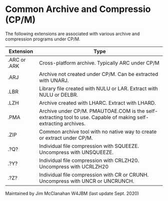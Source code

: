 # Common Archive and Compressio (CP/M)

The following extensions are associated with various archive and compression programs under CP/M.

| Extension | Type                                                  |
| --------- | ----------------------------------------------------- |
| .ARC or .ARK | Cross-platform archive. Typically ARC under CP/M |
| .ARJ | Archive not created under CP/M. Can be extracted with UNARJ.|
| .LBR | Library file created with NULU or LAR. Extract with NULU or DELBR. |
| .LZH | Archive created with LHARC. Extract with LHARD. |
| .PMA | Archive under CP/M. PMAUTOAE.COM is the self-extracting tool to use. Capable of making self-extracting archives.|
| .ZIP | Common archive tool with no native way to create or extract under CP/M. |
| .?Q? | Individual file compression with SQUEEZE. Uncompress with UNSQUEEZE. |
| .?Y? | Individual file compression with CRLZH20. Uncompress with UCRLZH20 |
| .?Z? | Individual file compression with CR or CRUNH. Uncompress with UNCR or UNCRUNCH.|

Maintained by Jim McClanahan W4JBM (last update Sept. 2020)
